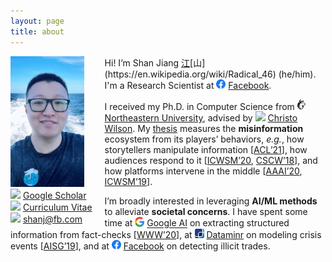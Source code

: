 ```yaml
---
layout: page
title: about
---
```


<div style="float:left;padding-right:20px">
    <img src="images/shanjiang.jpeg" width="118">
    <figcaption>
        <img src="../images/logos/google_scholar.svg" width="12">
        <a href="https://scholar.google.com/citations?user=0LITOxAAAAAJ">Google Scholar</a>
    </figcaption>
    <figcaption>
        <img src="../images/icons/cv.svg" width="12">
        <a href="shanjiang-cv.pdf">Curriculum Vitae</a>
    </figcaption>
    <figcaption>
        <img src="../images/icons/email.svg" width="12">
        <a href="mailto:shanj@fb.com">shanj@fb.com</a>
    </figcaption>
</div>

Hi! I’m Shan Jiang [江](https://en.wikipedia.org/wiki/Ji%C4%81ng_(surname_%E6%B1%9F))[山](https://en.wikipedia.org/wiki/Radical_46) (he/him). I'm a Research Scientist at <img src="images/logos/facebook.svg" width="15"> [Facebook](https://engineering.fb.com).

I received my Ph.D. in Computer Science from <img src="images/logos/northeastern.png" width="13"> [Northeastern University](https://www.northeastern.edu), advised by <img src="../images/icons/like.svg" width="15"> [Christo Wilson](https://cbw.sh). My [thesis](publications/thesis.pdf) measures the **misinformation** ecosystem from its players’ behaviors, *e.g.*, how storytellers manipulate information \[[ACL’21](publications/acl21_paper.pdf)\], how audiences respond to it \[[ICWSM’20](publications/icwsm20_paper.pdf), [CSCW’18](publications/cscw18a_paper.pdf)\], and how platforms intervene in the middle \[[AAAI’20](publications/aaai20_paper.pdf), [ICWSM’19](publications/icwsm19_paper.pdf)\].

I’m broadly interested in leveraging **AI/ML methods** to alleviate **societal concerns**. I have spent some time at <img src="images/logos/google.svg" width="15"> [Google AI](https://ai.google) on extracting structured information from fact-checks \[[WWW’20](publications/www20_paper.pdf)\], at <img src="images/logos/dataminr.png" width="15"> [Dataminr](https://www.dataminr.com) on modeling crisis events \[[AISG’19](publications/aisg19_paper.pdf)\], and at <img src="images/logos/facebook.svg" width="15"> [Facebook](https://engineering.fb.com) on detecting illicit trades.

<!-- Before Ph.D., I received my B.B.A. in Management Information Systems from <img src="images/logos/bupt.png" width="15"> [Beijing University of Posts and Telecommunications](https://english.bupt.edu.cn) and did my undergrad thesis at <img src="images/logos/nus.svg" width="12"> [National University of Singapore](http://www.nus.edu.sg). -->
